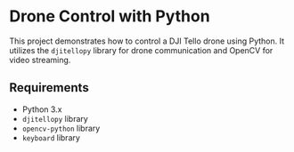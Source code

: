# Drone Control with Python

This project demonstrates how to control a DJI Tello drone using Python. It utilizes the `djitellopy` library for drone communication and OpenCV for video streaming.

## Requirements

- Python 3.x
- `djitellopy` library
- `opencv-python` library
- `keyboard` library
